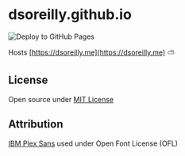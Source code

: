 # dsoreilly.github.io

![Deploy to GitHub Pages](https://github.com/dsoreilly/dsoreilly.github.io/actions/workflows/deploy-pages.yaml/badge.svg)

Hosts [https://dsoreilly.me](https://dsoreilly.me) :partly_sunny:

## License

Open source under [MIT License](license)

## Attribution

[IBM Plex Sans](https://fonts.google.com/specimen/IBM+Plex+Sans/about) used under Open Font License (OFL)
